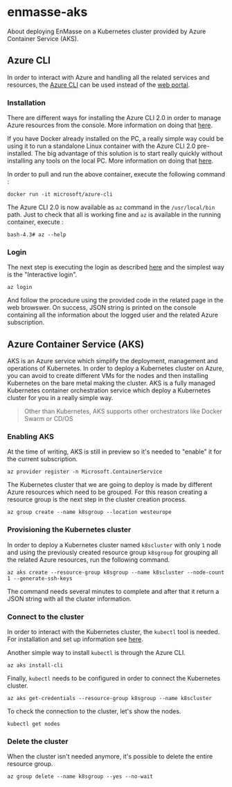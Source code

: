 # enmasse-aks

About deploying EnMasse on a Kubernetes cluster provided by Azure Container Service (AKS).

## Azure CLI

In order to interact with Azure and handling all the related services and resources, the [Azure CLI](https://docs.microsoft.com/en-us/cli/azure/?view=azure-cli-latest) can be used instead of the [web portal](https://portal.azure.com).

### Installation

There are different ways for installing the Azure CLI 2.0 in order to manage Azure resources from the console.
More information on doing that [here](https://docs.microsoft.com/en-us/cli/azure/install-azure-cli?view=azure-cli-latest).

If you have Docker already installed on the PC, a really simple way could be using it to run a standalone Linux container with the Azure CLI 2.0 pre-installed. The big advantage of this solution is to start really quickly without installing any tools on the local PC.
More information on doing that [here](https://docs.microsoft.com/en-us/cli/azure/run-azure-cli-docker?view=azure-cli-latest).

In order to pull and run the above container, execute the following command :

    docker run -it microsoft/azure-cli

The Azure CLI 2.0 is now available as `az` command in the `/usr/local/bin` path.
Just to check that all is working fine and `az` is available in the running container, execute :

    bash-4.3# az --help

### Login

The next step is executing the login as described [here](https://docs.microsoft.com/en-us/cli/azure/authenticate-azure-cli?view=azure-cli-latest) and the simplest way is the "Interactive login".

    az login

And follow the procedure using the provided code in the related page in the web browswer.
On success, JSON string is printed on the console containing all the information about the logged user and the related Azure subscription.

## Azure Container Service (AKS)

AKS is an Azure service which simplify the deployment, management and operations of Kubernetes. In order to deploy a Kubernetes cluster on Azure, you can avoid to create different VMs for the nodes and then installing Kubernetes on the bare metal making the cluster.
AKS is a fully managed Kubernetes container orchestration service which deploy a Kubernetes cluster for you in a really simple way.

> Other than Kubernetes, AKS supports other orchestrators like Docker Swarm or CD/OS

### Enabling AKS

At the time of writing, AKS is still in preview so it's needed to "enable" it for the current subscription.

    az provider register -n Microsoft.ContainerService

The Kubernetes cluster that we are going to deploy is made by different Azure resources which need to be grouped. For this reason creating a resource group is the next step in the cluster creation process.

    az group create --name k8sgroup --location westeurope

### Provisioning the Kubernetes cluster

In order to deploy a Kubernetes cluster named `k8scluster` with only `1` node and using the previously created resource group `k8sgroup` for grouping all the related Azure resources, run the following command.

    az aks create --resource-group k8sgroup --name k8scluster --node-count 1 --generate-ssh-keys

The command needs several minutes to complete and after that it return a JSON string with all the cluster information.

### Connect to the cluster

In order to interact with the Kubernetes cluster, the `kubectl` tool is needed. For installation and set up information see [here](https://kubernetes.io/docs/tasks/tools/install-kubectl/).

Another simple way to install `kubectl` is through the Azure CLI.

    az aks install-cli

Finally, `kubectl` needs to be configured in order to connect the Kubernetes cluster.

    az aks get-credentials --resource-group k8sgroup --name k8scluster

To check the connection to the cluster, let's show the nodes.

    kubectl get nodes

### Delete the cluster

When the cluster isn't needed anymore, it's possible to delete the entire resource group.

    az group delete --name k8sgroup --yes --no-wait